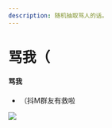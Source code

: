 ```yaml
---
description: 随机抽取骂人的话。
---
```


# 骂我（

#### 骂我

* （抖M群友有救啦

![](../.gitbook/assets/IMG\_20210307\_230216.jpg)
